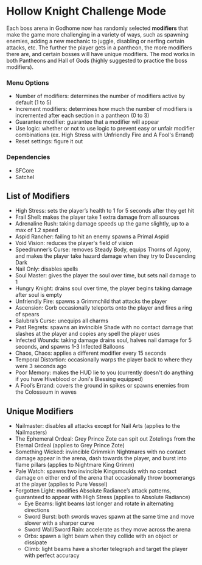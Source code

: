 # Hollow Knight Challenge Mode

Each boss arena in Godhome now has randomly selected **modifiers** that make the game more challenging in a variety of ways, such as spawning enemies, adding a new mechanic to juggle, disabling or nerfing certain attacks, etc. The further the player gets in a pantheon, the more modifiers there are, and certain bosses will have unique modifiers. The mod works in both Pantheons and Hall of Gods (highly suggested to practice the boss modifiers).

### Menu Options
- Number of modifiers: determines the number of modifiers active by default (1 to 5)
- Increment modifiers: determines how much the number of modifiers is incremented after each section in a pantheon (0 to 3)
- Guarantee modifier: guarantee that a modifier will appear
- Use logic: whether or not to use logic to prevent easy or unfair modifier combinations (ex. High Stress with Unfriendly Fire and A Fool's Errand)
- Reset settings: figure it out

### Dependencies
- SFCore
- Satchel

## List of Modifiers
- High Stress: sets the player’s health to 1 for 5 seconds after they get hit
- Frail Shell: makes the player take 1 extra damage from all sources
- Adrenaline Rush: taking damage speeds up the game slightly, up to a max of 1.2 speed
- Aspid Rancher: failing to hit an enemy spawns a Primal Aspid
- Void Vision: reduces the player's field of vision
- Speedrunner’s Curse: removes Steady Body, equips Thorns of Agony, and makes the player take hazard damage when they try to Descending Dark
- Nail Only: disables spells
- Soul Master: gives the player the soul over time, but sets nail damage to 1
- Hungry Knight: drains soul over time, the player begins taking damage after soul is empty
- Unfriendly Fire: spawns a Grimmchild that attacks the player
- Ascension: Gorb occasionally teleports onto the player and fires a ring of spears
- Salubra’s Curse: unequips all charms
- Past Regrets: spawns an invincible Shade with no contact damage that slashes at the player and copies any spell the player uses
- Infected Wounds: taking damage drains soul, halves nail damage for 5 seconds, and spawns 1-3 Infected Balloons
- Chaos, Chaos: applies a different modifier every 15 seconds
- Temporal Distortion: occasionally warps the player back to where they were 3 seconds ago
- Poor Memory: makes the HUD lie to you (currently doesn't do anything if you have Hiveblood or Joni's Blessing equipped)
- A Fool’s Errand: covers the ground in spikes or spawns enemies from the Colosseum in waves

## Unique Modifiers
- Nailmaster: disables all attacks except for Nail Arts (applies to the Nailmasters)
- The Ephemeral Ordeal: Grey Prince Zote can spit out Zotelings from the Eternal Ordeal (applies to Grey Prince Zote)
- Something Wicked: invincible Grimmkin Nightmares with no contact damage appear in the arena, dash towards the player, and burst into flame pillars (applies to Nightmare King Grimm)
- Pale Watch: spawns two invincible Kingsmoulds with no contact damage on either end of the arena that occasionally throw boomerangs at the player (applies to Pure Vessel)
- Forgotten Light: modifies Absolute Radiance’s attack patterns, guaranteed to appear with High Stress (applies to Absolute Radiance)
  - Eye Beams: light beams last longer and rotate in alternating directions
  - Sword Burst: both swords waves spawn at the same time and move slower with a sharper curve
  - Sword Wall/Sword Rain: accelerate as they move across the arena
  - Orbs: spawn a light beam when they collide with an object or dissipate
  - Climb: light beams have a shorter telegraph and target the player with perfect accuracy
